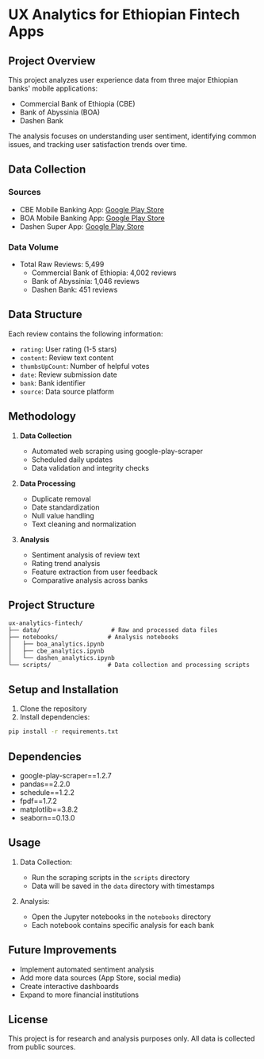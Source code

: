 # UX Analytics for Ethiopian Fintech Apps

## Project Overview

This project analyzes user experience data from three major Ethiopian banks' mobile applications:

- Commercial Bank of Ethiopia (CBE)
- Bank of Abyssinia (BOA)
- Dashen Bank

The analysis focuses on understanding user sentiment, identifying common issues, and tracking user satisfaction trends over time.

## Data Collection

### Sources

- CBE Mobile Banking App: [Google Play Store](https://play.google.com/store/apps/details?id=com.combanketh.mobilebanking&hl=en)
- BOA Mobile Banking App: [Google Play Store](https://play.google.com/store/apps/details?id=com.boa.boaMobileBanking&hl=en-US)
- Dashen Super App: [Google Play Store](https://play.google.com/store/apps/details?id=com.dashen.dashensuperapp&hl=en)

### Data Volume

- Total Raw Reviews: 5,499
  - Commercial Bank of Ethiopia: 4,002 reviews
  - Bank of Abyssinia: 1,046 reviews
  - Dashen Bank: 451 reviews

## Data Structure

Each review contains the following information:

- `rating`: User rating (1-5 stars)
- `content`: Review text content
- `thumbsUpCount`: Number of helpful votes
- `date`: Review submission date
- `bank`: Bank identifier
- `source`: Data source platform

## Methodology

1. **Data Collection**

   - Automated web scraping using google-play-scraper
   - Scheduled daily updates
   - Data validation and integrity checks

2. **Data Processing**

   - Duplicate removal
   - Date standardization
   - Null value handling
   - Text cleaning and normalization

3. **Analysis**
   - Sentiment analysis of review text
   - Rating trend analysis
   - Feature extraction from user feedback
   - Comparative analysis across banks

## Project Structure

```
ux-analytics-fintech/
├── data/                    # Raw and processed data files
├── notebooks/              # Analysis notebooks
│   ├── boa_analytics.ipynb
│   ├── cbe_analytics.ipynb
│   └── dashen_analytics.ipynb
└── scripts/                # Data collection and processing scripts
```

## Setup and Installation

1. Clone the repository
2. Install dependencies:

```bash
pip install -r requirements.txt
```

## Dependencies

- google-play-scraper==1.2.7
- pandas==2.2.0
- schedule==1.2.2
- fpdf==1.7.2
- matplotlib==3.8.2
- seaborn==0.13.0

## Usage

1. Data Collection:

   - Run the scraping scripts in the `scripts` directory
   - Data will be saved in the `data` directory with timestamps

2. Analysis:
   - Open the Jupyter notebooks in the `notebooks` directory
   - Each notebook contains specific analysis for each bank

## Future Improvements

- Implement automated sentiment analysis
- Add more data sources (App Store, social media)
- Create interactive dashboards
- Expand to more financial institutions

## License

This project is for research and analysis purposes only. All data is collected from public sources.
